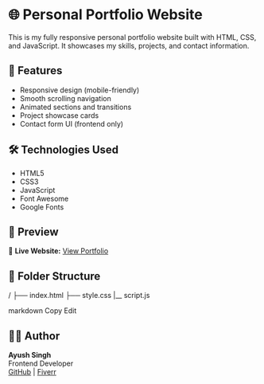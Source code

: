 # 🌐 Personal Portfolio Website

This is my fully responsive personal portfolio website built with HTML, CSS, and JavaScript. It showcases my skills, projects, and contact information.

## 🚀 Features

- Responsive design (mobile-friendly)
- Smooth scrolling navigation
- Animated sections and transitions
- Project showcase cards
- Contact form UI (frontend only)

## 🛠️ Technologies Used

- HTML5
- CSS3
- JavaScript
- Font Awesome
- Google Fonts

## 📸 Preview

🔗 **Live Website:** [View Portfolio](https://ayushsingh7703.github.io/portfolio-website/)

## 📁 Folder Structure

/
├── index.html
├── style.css
|__ script.js

markdown
Copy
Edit

## 🧑‍💻 Author

**Ayush Singh**  
Frontend Developer  
[GitHub](https://github.com/ayushsingh7703) | [Fiverr](https://www.fiverr.com/ayushsingh7703)
